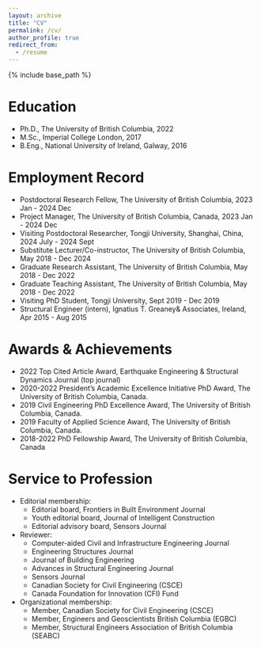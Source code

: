 ```yaml
---
layout: archive
title: "CV"
permalink: /cv/
author_profile: true
redirect_from:
  - /resume
---
```


{% include base_path %}

Education
======
* Ph.D., The University of British Columbia, 2022
* M.Sc., Imperial College London, 2017
* B.Eng., National University of Ireland, Galway, 2016

Employment Record
======
* Postdoctoral Research Fellow, The University of British Columbia, 2023 Jan - 2024 Dec
* Project Manager, The University of British Columbia, Canada, 2023 Jan - 2024 Dec
* Visiting Postdoctoral Researcher, Tongji University, Shanghai, China, 2024 July - 2024 Sept
* Substitute Lecturer/Co-instructor, The University of British Columbia, May 2018 - Dec 2024
* Graduate Research Assistant, The University of British Columbia, May 2018 - Dec 2022
* Graduate Teaching Assistant, The University of British Columbia, May 2018 - Dec 2022
* Visiting PhD Student, Tongji University, Sept 2019 - Dec 2019
* Structural Engineer (intern), Ignatius T. Greaney& Associates, Ireland, Apr 2015 - Aug 2015
  

Awards & Achievements
======
* 2022	Top Cited Article Award, Earthquake Engineering & Structural Dynamics Journal (top journal)
* 2020-2022   	President’s Academic Excellence Initiative PhD Award, The University of British Columbia, Canada.
* 2019	Civil Engineering PhD Excellence Award, The University of British Columbia, Canada.
* 2019	Faculty of Applied Science Award, The University of British Columbia, Canada.
* 2018-2022  	PhD Fellowship Award, The University of British Columbia, Canada

Service to Profession
======
* Editorial membership:
  * Editorial board, Frontiers in Built Environment Journal
  * Youth editorial board, Journal of Intelligent Construction
  * Editorial advisory board, Sensors Journal 
* Reviewer:
  * Computer-aided Civil and Infrastructure Engineering Journal
  * Engineering Structures Journal
  * Journal of Building Engineering
  * Advances in Structural Engineering Journal
  * Sensors Journal
  * Canadian Society for Civil Engineering (CSCE)
  * Canada Foundation for Innovation (CFI) Fund
* Organizational membership:
  * Member, Canadian Society for Civil Engineering (CSCE)
  * Member, Engineers and Geoscientists British Columbia (EGBC)
  * Member, Structural Engineers Association of British Columbia (SEABC)

